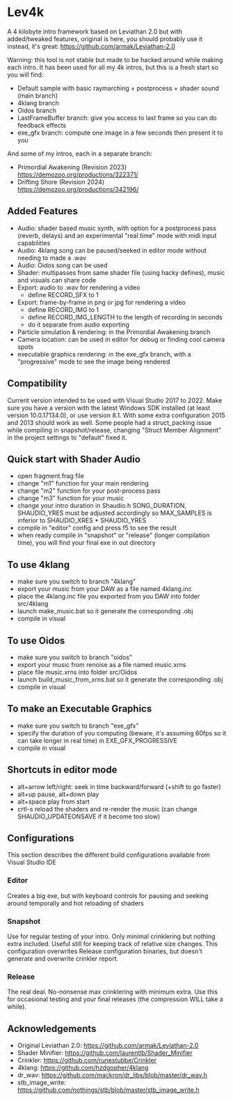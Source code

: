 # Lev4k
A 4 kilobyte intro framework based on Leviathan 2.0 but with added/tweaked features, original is here, you should probably use it instead, it's great: https://github.com/armak/Leviathan-2.0

Warning: this tool is not stable but made to be hacked around while making each intro.
It has been used for all my 4k intros, but this is a fresh start so you will find:
- Default sample with basic raymarching + postprocess + shader sound (main branch)
- 4klang branch
- Oidos branch
- LastFrameBuffer branch: give you access to last frame so you can do feedback effects
- exe_gfx branch: compute one image in a few seconds then present it to you

And some of my intros, each in a separate branch:
- Primordial Awakening (Revision 2023) https://demozoo.org/productions/322371/
- Drifting Shore (Revision 2024) https://demozoo.org/productions/342196/

## Added Features
* Audio: shader based music synth, with option for a postprocess pass (reverb, delays) and an experimental "real time" mode with midi input capabilities
* Audio: 4klang song can be paused/seeked in editor mode without needing to made a .wav
* Audio: Oidos song can be used
* Shader: multipasses from same shader file (using hacky defines), music and visuals can share code
* Export: audio to .wav for rendering a video
    * define RECORD_SFX to 1
* Export: frame-by-frame in png or jpg for rendering a video
    * define RECORD_IMG to 1
    * define RECORD_IMG_LENGTH to the length of recording in seconds
    * do it separate from audio exporting
* Particle simulation & rendering: in the Primordial Awakening branch
* Camera location: can be used in editor for debug or finding cool camera spots
* executable graphics rendering: in the exe_gfx branch, with a "progressive" mode to see the image being rendered

## Compatibility
Current version intended to be used with Visual Studio 2017 to 2022. Make sure you have a version with the latest Windows SDK installed (at least version 10.0.17134.0), or use version 8.1. With some extra configuration 2015 and 2013 should work as well. Some people had a struct_packing issue while compiling in snapshot/release, changing "Struct Member Alignment" in the project settings to "default" fixed it.

## Quick start with Shader Audio
- open fragment.frag file
- change "m1" function for your main rendering
- change "m2" function for your post-process pass
- change "m3" function for your music
- change your intro duration in Shaudio.h SONG_DURATION, SHAUDIO_YRES must be adjusted accordingly so MAX_SAMPLES is inferior to SHAUDIO_XRES * SHAUDIO_YRES
- compile in "editor" config and press f5 to see the result
- when ready compile in "snapshot" or "release" (longer compilation time), you will find your final exe in out directory

## To use 4klang
- make sure you switch to branch "4klang"
- export your music from your DAW as a file named 4klang.inc
- place the 4klang.inc file you exported from you DAW into folder src/4klang
- launch make_music.bat so it generate the corresponding .obj
- compile in visual

## To use Oidos
- make sure you switch to branch "oidos"
- export your music from renoise as a file named music.xrns
- place file music.xrns into folder src/Oidos
- launch build_music_from_xrns.bat so it generate the corresponding .obj
- compile in visual

## To make an Executable Graphics
- make sure you switch to branch "exe_gfx"
- specify the duration of you computing (beware, it's assuming 60fps so it can take longer in real time) in EXE_GFX_PROGRESSIVE
- compile in visual

## Shortcuts in editor mode
- alt+arrow left/right: seek in time backward/forward (+shift to go faster)
- alt+up pause, alt+down play
- alt+space play from start
- crtl-s reload the shaders and re-render the music (can change SHAUDIO_UPDATEONSAVE if it become too slow)

## Configurations
This section describes the different build configurations available from Visual Studio IDE
### Editor
Creates a big exe, but with keyboard controls for pausing and seeking around temporally and hot reloading of shaders
### Snapshot
Use for regular testing of your intro. Only minimal crinklering but nothing extra included. Useful still for keeping track of relative size changes. This configuration overwrites Release configuration binaries, but doesn't generate and overwrite crinkler report.
### Release
The real deal. No-nonsense max crinklering with minimum extra. Use this for occasional testing and your final releases (the compression WILL take a while).

## Acknowledgements
- Original Leviathan 2.0: https://github.com/armak/Leviathan-2.0
- Shader Minifier: https://github.com/laurentlb/Shader_Minifier
- Crinkler: https://github.com/runestubbe/Crinkler
- 4klang: https://github.com/hzdgopher/4klang
- dr_wav: https://github.com/mackron/dr_libs/blob/master/dr_wav.h
- stb_image_write: https://github.com/nothings/stb/blob/master/stb_image_write.h